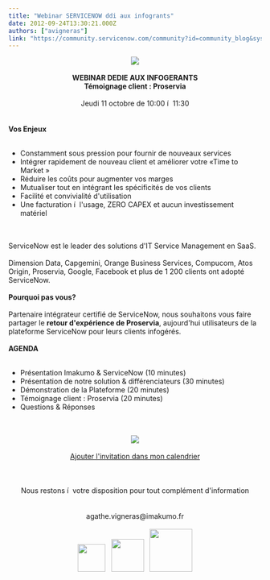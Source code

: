 ```yaml
---
title: "Webinar SERVICENOW ddi aux infogrants"
date: 2012-09-24T13:30:21.000Z
authors: ["avigneras"]
link: "https://community.servicenow.com/community?id=community_blog&sys_id=d81daea5dbd0dbc01dcaf3231f961923"
---
```

<p><center><img src="http://www.imakumo.fr/wp-content/uploads/TransformITNow.png" /><br /><br /><b>WEBINAR DEDIE AUX INFOGERANTS<br />Témoignage client : Proservia</b><br /><br />Jeudi 11 octobre de 10:00 í  11:30</center><br /><br /><b>Vos Enjeux</b><br /><br /><ul><li>Constamment sous pression pour fournir de nouveaux services</li><li>Intégrer rapidement de nouveau client et améliorer votre  «Time to Market »</li><li>Réduire les coûts pour augmenter vos marges</li><li>Mutualiser tout en intégrant les spécificités de vos clients</li><li>Facilité et convivialité d'utilisation</li><li>Une facturation í  l'usage, ZERO CAPEX et aucun investissement matériel</li></ul><br /><br />ServiceNow est le leader des solutions d'IT Service Management en SaaS.<br /><br />Dimension Data, Capgemini, Orange Business Services, Compucom, Atos Origin, Proservia, Google, Facebook et plus de 1 200 clients ont adopté ServiceNow.<br /><br /><b>Pourquoi pas vous?</b><br /><br />Partenaire intégrateur certifié de ServiceNow, nous souhaitons vous faire partager le <b>retour d'expérience de Proservia</b>, aujourd'hui utilisateurs de la plateforme ServiceNow pour leurs clients infogérés.<br /><br /><b>AGENDA</b><br /><br /><ul><li>Présentation Imakumo &amp; ServiceNow (10 minutes)<br /></li><li>Présentation de notre solution &amp; différenciateurs (30 minutes)<br /></li><li>Démonstration de la Plateforme (20 minutes)<br /></li><li>Témoignage client : Proservia (20 minutes)<br /></li><li>Questions &amp; Réponses<br /></li></ul><br /><center><br /><a href="https://www1.gotomeeting.com/register/567789321"><img src="http://www.imakumo.fr/wp-content/uploads/InscriptionButton.png" /></a><br /><br /><a title="w.imakumo.fr/wp-content/uploads/InvitationWebinarMSP.ics" href="http://www.imakumo.fr/wp-content/uploads/InvitationWebinarMSP.ics">Ajouter l'invitation dans mon calendrier</a><br /><br /><br /><br />Nous restons í  votre disposition pour tout complément d'information <br /><br /><br />agathe.vigneras@imakumo.fr<br /><br /><img src="http://www.imakumo.fr/wp-content/uploads/ServiceNow.png" height="55" />&nbsp;&nbsp;&nbsp;<img src="http://www.imakumo.fr/wp-content/uploads/Proservia.png" height="65" />&nbsp;&nbsp;&nbsp;<img src="http://www.imakumo.fr/wp-content/uploads/ImaKumo.png" height="85" /></center></p>